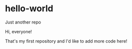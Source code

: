 # hello-world
Just another repo

Hi, everyone!

That's my first repository and I'd like to add more code here!
